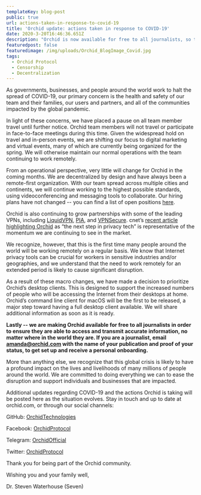 ```yaml
---
templateKey: blog-post
public: true
url: actions-taken-in-response-to-covid-19
title: 'Orchid update: actions taken in response to COVID-19'
date: 2020-3-20T16:46:36.651Z
description: "Orchid is now available for free to all journalists, so they can further free speech and the flow of information no matter where they are."
featuredpost: false
featuredimage: /img/uploads/Orchid_BlogImage_Covid.jpg
tags:
  - Orchid Protocol
  - Censorship
  - Decentralization
---
```

As governments, businesses, and people around the world work to halt the spread of COVID-19, our primary concern is the health and safety of our team and their families, our users and partners, and all of the communities impacted by the global pandemic.

In light of these concerns, we have placed a pause on all team member travel until further notice. Orchid team members will not travel or participate in face-to-face meetings during this time. Given the widespread hold on travel and in-person events, we are shifting our focus to digital marketing and virtual events, many of which are currently being organized for the spring. We will otherwise maintain our normal operations with the team continuing to work remotely. 

From an operational perspective, very little will change for Orchid in the coming months.
We are decentralized by design and have always been a remote-first organization. With our team spread across multiple cities and continents, we will continue working to the highest possible standards, using videoconferencing and messaging tools to collaborate. Our hiring plans have not changed -- you can find a list of open positions [here](https://angel.co/company/orchid-labs/jobs).

Orchid is also continuing to grow partnerships with some of the leading VPNs, including [LiquidVPN](https://blog.orchid.com/orchid-partners-with-liquidvpn/), [PIA](https://blog.orchid.com/pia-bringing-trusted-private-bandwidth-to-orchid-users/), and [VPNSecure](https://blog.orchid.com/orchid-partners-with-vpnsecure/). cnet’s [recent article highlighting Orchid](https://www.cnet.com/news/this-vpn-built-on-blockchain-could-be-the-next-step-in-privacy-tech/) as “the next step in privacy tech” is representative of the momentum we are continuing to see in the market.

We recognize, however, that this is the first time many people around the world will be working remotely on a regular basis. We know that Internet privacy tools can be crucial for workers in sensitive industries and/or geographies, and we understand that the need to work remotely for an extended period is likely to cause significant disruption.

As a result of these macro changes, we have made a decision to prioritize Orchid’s desktop clients. This is designed to support the increased numbers of people who will be accessing the Internet from their desktops at home. Orchid’s command line client for macOS will be the first to be released, a major step toward having a full desktop client available. We will share additional information as soon as it is ready.

**Lastly -- we are making Orchid available for free to all journalists in order to ensure they are able to access and transmit accurate information, no matter where in the world they are. If you are a journalist, email amanda@orchid.com with the name of your publication and proof of your status, to get set up and receive a personal onboarding.**

More than anything else, we recognize that this global crisis is likely to have a profound impact on the lives and livelihoods of many millions of people around the world. We are committed to doing everything we can to ease the disruption and support individuals and businesses that are impacted.

Additional updates regarding COVID-19 and the actions Orchid is taking will be posted here as the situation evolves. Stay in touch and up to date at orchid.com, or through our social channels:

GitHub: [OrchidTechnologies](https://github.com/OrchidTechnologies)

Facebook: [OrchidProtocol](https://www.t.me/OrchidOfficial)

Telegram: [OrchidOfficial](https://www.t.me/OrchidOfficial)

Twitter: [OrchidProtocol](https://twitter.com/OrchidProtocol)

Thank you for being part of the Orchid community.

Wishing you and your family well,

Dr. Steven Waterhouse (Seven)
